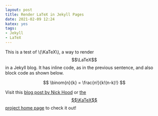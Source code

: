 ```yaml
---
layout: post
title: Render LaTeX in Jekyll Pages
date: 2021-02-09 12:24
katex: yes
tags:
- Jekyll
- LaTeX
---
```

This is a test of \\(\KaTeX\\), a way to render $$\LaTeX$$ in a Jekyll blog. It has inline code, as in the previous sentence, and also block code as shown below.

$$
    \binom{n}{k} = \frac{n!}{k!(n-k)!}
$$

Visit this [blog post by Nick Hood](https://cullaloe.com/render-latex-in-jekyll/) or [the $$\KaTeX$$ project home page](https://katex.org) to check it out!
